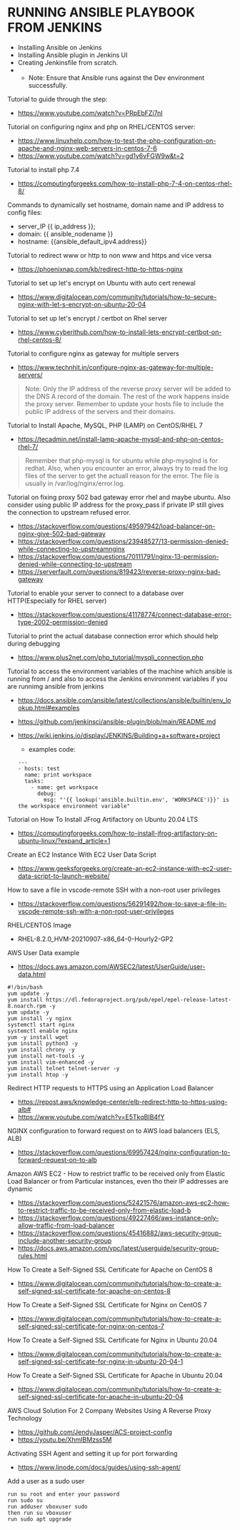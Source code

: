 # RUNNING ANSIBLE PLAYBOOK FROM JENKINS
- Installing Ansible on Jenkins
- Installing Ansible plugin in Jenkins UI
- Creating Jenkinsfile from scratch.
- - Note: Ensure that Ansible runs against the Dev environment successfully.
 
Tutorial to guide through the step: 
  -  https://www.youtube.com/watch?v=PRpEbFZi7nI

Tutorial on configuring nginx and php on RHEL/CENTOS server: 
  -  https://www.linuxhelp.com/how-to-test-the-php-configuration-on-apache-and-nginx-web-servers-in-centos-7-6
  -  https://www.youtube.com/watch?v=gd1y6vFGW9w&t=2

Tutorial to install php 7.4
  -  https://computingforgeeks.com/how-to-install-php-7-4-on-centos-rhel-8/

Commands to dynamically set hostname, domain name and IP address to config files:
  -  server_IP {{ ip_address }};
  -  domain: {{ ansible_nodename }}
  -  hostname: {{ansible_default_ipv4.address}}

Tutorial to redirect www or http to non www and https and vice versa
  -  https://phoenixnap.com/kb/redirect-http-to-https-nginx

Tutorial to set up let's encrypt on Ubuntu with auto cert renewal
  -  https://www.digitalocean.com/community/tutorials/how-to-secure-nginx-with-let-s-encrypt-on-ubuntu-20-04

Tutorial to set up let's encrypt / certbot on Rhel server
  -  https://www.cyberithub.com/how-to-install-lets-encrypt-certbot-on-rhel-centos-8/

Tutorial to configure nginx as gateway for multiple servers
  -  https://www.technhit.in/configure-nginx-as-gateway-for-multiple-servers/
  > Note: Only the IP address of the reverse proxy server will be added to the DNS A record of the domain. The rest of the work happens inside the proxy server. Remember to update your hosts file to include the public IP address of the servers and their domains.

Tutorial to Install Apache, MySQL, PHP (LAMP) on CentOS/RHEL 7
  -  https://tecadmin.net/install-lamp-apache-mysql-and-php-on-centos-rhel-7/
  >  Remember that php-mysql is for ubuntu while php-mysqlnd is for redhat. Also, when you encounter an error, always try to read the log files of the server to get the actuall reason for the error. The file is usually in /var/log/nginx/error.log.

Tutorial on fixing proxy 502 bad gateway error rhel and maybe ubuntu. Also consider using public IP address for the proxy_pass if private IP still gives the connection to upstream refused error.
  -  https://stackoverflow.com/questions/49597942/load-balancer-on-nginx-give-502-bad-gateway
  -  https://stackoverflow.com/questions/23948527/13-permission-denied-while-connecting-to-upstreamnginx
  -  https://stackoverflow.com/questions/70111791/nginx-13-permission-denied-while-connecting-to-upstream
  -  https://serverfault.com/questions/819423/reverse-proxy-nginx-bad-gateway

Tutorial to enable your server to connect to a database over HTTP(Especially for RHEL server)
  -  https://stackoverflow.com/questions/41178774/connect-database-error-type-2002-permission-denied

Tutorial to print the actual database connection error which should help during debugging
  -  https://www.plus2net.com/php_tutorial/mysqli_connection.php

Tutorial to access the environment variables of the machine which ansible is running from / and also to access the Jenkins environment variables if you are runnimg ansible from jenkins
  - https://docs.ansible.com/ansible/latest/collections/ansible/builtin/env_lookup.html#examples
  - https://github.com/jenkinsci/ansible-plugin/blob/main/README.md
  - https://wiki.jenkins.io/display/JENKINS/Building+a+software+project

    - examples code:
    ```
    ---
    - hosts: test
      name: print workspace
      tasks:
        - name: get workspace
          debug:
            msg: "'{{ lookup('ansible.builtin.env', 'WORKSPACE')}}' is the workspace environment variable"
    ```
Tutorial on How To Install JFrog Artifactory on Ubuntu 20.04 LTS
  - https://computingforgeeks.com/how-to-install-jfrog-artifactory-on-ubuntu-linux/?expand_article=1

Create an EC2 Instance With EC2 User Data Script 
 - https://www.geeksforgeeks.org/create-an-ec2-instance-with-ec2-user-data-script-to-launch-website/

How to save a file in vscode-remote SSH with a non-root user privileges
 - https://stackoverflow.com/questions/56291492/how-to-save-a-file-in-vscode-remote-ssh-with-a-non-root-user-privileges

RHEL/CENTOS Image
 - RHEL-8.2.0_HVM-20210907-x86_64-0-Hourly2-GP2

AWS User Data example
 - https://docs.aws.amazon.com/AWSEC2/latest/UserGuide/user-data.html
  ```
#!/bin/bash
yum update -y
yum install https://dl.fedoraproject.org/pub/epel/epel-release-latest-8.noarch.rpm -y
yum update -y
yum install -y nginx
systemctl start nginx
systemctl enable nginx
yum -y install wget  
yum install python3 -y
yum install chrony -y
yum install net-tools -y
yum install vim-enhanced -y
yum install telnet telnet-server -y
yum install htop -y
```

Redirect HTTP requests to HTTPS using an Application Load Balancer
 - https://repost.aws/knowledge-center/elb-redirect-http-to-https-using-alb#
 - https://www.youtube.com/watch?v=E5TkqBIB4fY

NGINX configuration to forward request on to AWS load balancers (ELS, ALB)
 - https://stackoverflow.com/questions/69957424/nginx-configuration-to-forward-request-on-to-alb

Amazon AWS EC2 - How to restrict traffic to be received only from Elastic Load Balancer or from Particular instances, even tho their IP addresses are dynamic
 - https://stackoverflow.com/questions/52421576/amazon-aws-ec2-how-to-restrict-traffic-to-be-received-only-from-elastic-load-b
 - https://stackoverflow.com/questions/49227466/aws-instance-only-allow-traffic-from-load-balancer
 - https://stackoverflow.com/questions/45416882/aws-security-group-include-another-security-group
 - https://docs.aws.amazon.com/vpc/latest/userguide/security-group-rules.html

How To Create a Self-Signed SSL Certificate for Apache on CentOS 8
 - https://www.digitalocean.com/community/tutorials/how-to-create-a-self-signed-ssl-certificate-for-apache-on-centos-8

How To Create a Self-Signed SSL Certificate for Nginx on CentOS 7
 - https://www.digitalocean.com/community/tutorials/how-to-create-a-self-signed-ssl-certificate-for-nginx-on-centos-7

How To Create a Self-Signed SSL Certificate for Nginx in Ubuntu 20.04
 - https://www.digitalocean.com/community/tutorials/how-to-create-a-self-signed-ssl-certificate-for-nginx-in-ubuntu-20-04-1

How To Create a Self-Signed SSL Certificate for Apache in Ubuntu 20.04
 - https://www.digitalocean.com/community/tutorials/how-to-create-a-self-signed-ssl-certificate-for-apache-in-ubuntu-20-04

AWS Cloud Solution For 2 Company Websites Using A Reverse Proxy Technology 
 - https://github.com/JendyJasper/ACS-project-config
 - https://youtu.be/XhmIBMzss5M

Activating SSH Agent and setting it up for port forwarding
 - https://www.linode.com/docs/guides/using-ssh-agent/

Add a user as a sudo user
   ```
  run su root and enter your password
  run sudo su
  run adduser vboxuser sudo
  then run su vboxuser
  run sudo apt upgrade
  ```
